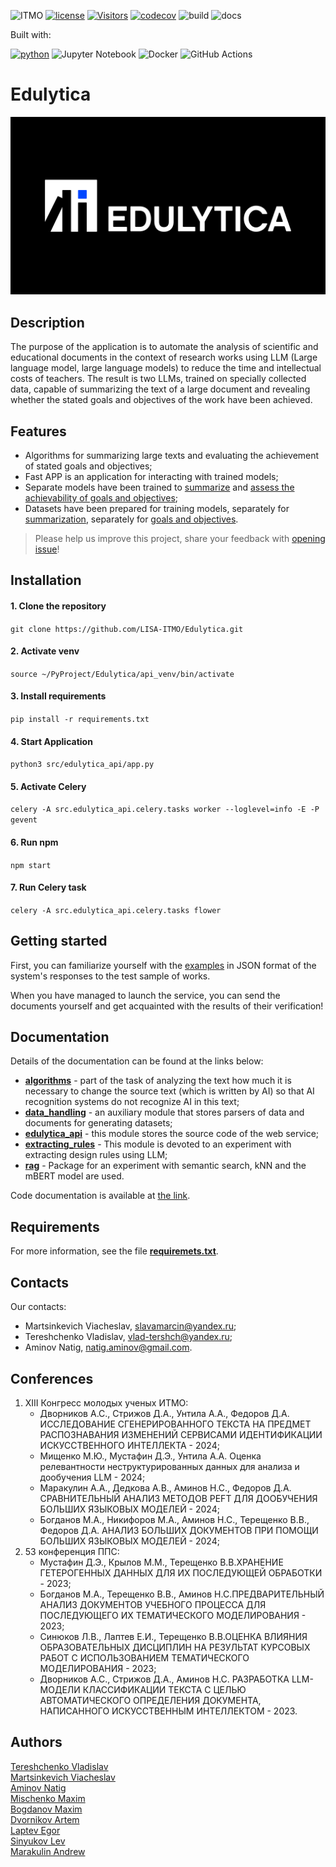 ![ITMO](https://raw.githubusercontent.com/aimclub/open-source-ops/43bb283758b43d75ec1df0a6bb4ae3eb20066323/badges/ITMO_badge_rus.svg)
[![license](https://badgen.net/static/license/MIT/blue)](https://badgen.net/static/license/MIT/blue)
[![Visitors](https://api.visitorbadge.io/api/combined?path=https%3A%2F%2Fgithub.com%2Faimclub%2FEdulytica&label=Visitors&labelColor=%23697689&countColor=%23263759&style=plastic)](https://visitorbadge.io/status?path=https%3A%2F%2Fgithub.com%2Faimclub%2FEdulytica)
[![codecov](https://codecov.io/gh/LISA-ITMO/Edulytica/graph/badge.svg?token=L1I8M0KDS6)](https://codecov.io/gh/LISA-ITMO/Edulytica)
![build](https://github.com/aimclub/Edulytica/actions/workflows/build-test.yml/badge.svg?branch=development)
![docs](https://github.com/aimclub/Edulytica/actions/workflows/documentation.yml/badge.svg?branch=development)

<p>Built with:</p>

[![python](https://badgen.net/badge/python/3.10/blue?icon=python)](https://www.python.org/)
![Jupyter Notebook](https://img.shields.io/badge/jupyter-%23FA0F00.svg?style=for-the-badge&logo=jupyter&logoColor=white)
![Docker](https://img.shields.io/badge/docker-%230db7ed.svg?style=for-the-badge&logo=docker&logoColor=white)
![GitHub Actions](https://img.shields.io/badge/github%20actions-%232671E5.svg?style=for-the-badge&logo=githubactions&logoColor=white)

# Edulytica
![logo](src/images/logo.png)

## Description
The purpose of the application is to automate the analysis of scientific and educational documents in the context of 
research works using LLM (Large language model, large language models) to reduce the time and intellectual costs of 
teachers. The result is two LLMs, trained on specially collected data, capable of summarizing the text of a large 
document and revealing whether the stated goals and objectives of the work have been achieved.

## Features
- Algorithms for summarizing large texts and evaluating the achievement of stated goals and objectives;
- Fast APP is an application for interacting with trained models;
- Separate models have been trained to [summarize](https://huggingface.co/slavamarcin/saiga_llama3_8b-qdora-4bit_purpose) 
and [assess the achievability of goals and objectives](https://huggingface.co/slavamarcin/saiga3_8b_Qdora_4bit_sum);
- Datasets have been prepared for training models, separately for [summarization](https://huggingface.co/datasets/slavamarcin/sum_dataset_v1), 
separately for [goals and objectives](https://huggingface.co/datasets/slavamarcin/purpose_dataset_v1).
> Please help us improve this project, share your feedback with [opening issue](https://github.com/LISA-ITMO/Edulytica/issues)!

## Installation
#### 1. Clone the repository 
```git clone https://github.com/LISA-ITMO/Edulytica.git```

#### 2. Activate venv
```source ~/PyProject/Edulytica/api_venv/bin/activate```

#### 3. Install requirements
```pip install -r requirements.txt```

#### 4. Start Application
```python3 src/edulytica_api/app.py```

#### 5. Activate Celery
```celery -A src.edulytica_api.celery.tasks worker --loglevel=info -E -P gevent```

#### 6. Run npm
```npm start```

#### 7. Run Celery task
```celery -A src.edulytica_api.celery.tasks flower```

## Getting started
First, you can familiarize yourself with the [examples](https://github.com/LISA-ITMO/Edulytica/tree/development/examples) 
in JSON format of the system's responses to the test sample of works.

When you have managed to launch the service, you can send the documents yourself and get acquainted with the results of 
their verification!

## Documentation
Details of the documentation can be found at the links below:
- **[algorithms](https://github.com/LISA-ITMO/Edulytica/tree/development/src/algorithms)** - part of the task of 
analyzing the text how much it is necessary to change the source text (which is written by AI) so that AI recognition
systems do not recognize AI in this text;
- **[data_handling](https://github.com/LISA-ITMO/Edulytica/tree/development/src/data_handling)** - an auxiliary module
that stores parsers of data and documents for generating datasets;
- **[edulytica_api](https://github.com/LISA-ITMO/Edulytica/tree/development/src/edulytica_api)** - this module stores 
the source code of the web service;
- **[extracting_rules](https://github.com/LISA-ITMO/Edulytica/tree/development/src/extracting_rules)** - This module is
devoted to an experiment with extracting design rules using LLM;
- **[rag](https://github.com/LISA-ITMO/Edulytica/tree/development/src/rag)** - Package for an experiment with semantic
search, kNN and the mBERT model are used.

Code documentation is available at [the link](https://lisa-itmo.github.io/Edulytica/index.html).

## Requirements
For more information, see the file **[requiremets.txt](https://github.com/LISA-ITMO/Edulytica/blob/development/requirements.txt)**.

## Contacts
Our contacts:
- Martsinkevich Viacheslav, slavamarcin@yandex.ru;
- Tereshchenko Vladislav, vlad-tershch@yandex.ru;
- Aminov Natig, natig.aminov@gmail.com.

## Conferences
1) XIII Конгресс молодых ученых ИТМО:
   - Дворников А.С., Стрижов Д.А., Унтила А.А., Федоров Д.А. ИССЛЕДОВАНИЕ СГЕНЕРИРОВАННОГО ТЕКСТА НА ПРЕДМЕТ РАСПОЗНАВАНИЯ ИЗМЕНЕНИЙ СЕРВИСАМИ ИДЕНТИФИКАЦИИ ИСКУССТВЕННОГО ИНТЕЛЛЕКТА - 2024;
   - Мищенко М.Ю., Мустафин Д.Э., Унтила А.А. Оценка релевантности неструктурированных данных для анализа и дообучения LLM - 2024;
   - Маракулин А.А., Дедкова А.В., Аминов Н.С., Федоров Д.А. СРАВНИТЕЛЬНЫЙ АНАЛИЗ МЕТОДОВ PEFT ДЛЯ ДООБУЧЕНИЯ БОЛЬШИХ ЯЗЫКОВЫХ МОДЕЛЕЙ - 2024;
   - Богданов М.А., Никифоров М.А., Аминов Н.С., Терещенко В.В., Федоров Д.А. АНАЛИЗ БОЛЬШИХ ДОКУМЕНТОВ ПРИ ПОМОЩИ БОЛЬШИХ ЯЗЫКОВЫХ МОДЕЛЕЙ - 2024;
2) 53 конференция ППС:
   - Мустафин Д.Э., Крылов М.М., Терещенко В.В.ХРАНЕНИЕ ГЕТЕРОГЕННЫХ ДАННЫХ ДЛЯ ИХ ПОСЛЕДУЮЩЕЙ ОБРАБОТКИ - 2023;
   - Богданов М.А., Терещенко В.В., Аминов Н.С.ПРЕДВАРИТЕЛЬНЫЙ АНАЛИЗ ДОКУМЕНТОВ УЧЕБНОГО ПРОЦЕССА ДЛЯ ПОСЛЕДУЮЩЕГО ИХ ТЕМАТИЧЕСКОГО МОДЕЛИРОВАНИЯ - 2023;
   - Синюков Л.В., Лаптев Е.И., Терещенко В.В.ОЦЕНКА ВЛИЯНИЯ ОБРАЗОВАТЕЛЬНЫХ ДИСЦИПЛИН НА РЕЗУЛЬТАТ КУРСОВЫХ РАБОТ С ИСПОЛЬЗОВАНИЕМ ТЕМАТИЧЕСКОГО МОДЕЛИРОВАНИЯ - 2023;
   - Дворников А.С., Стрижов Д.А., Аминов Н.С. РАЗРАБОТКА LLM-МОДЕЛИ КЛАССИФИКАЦИИ ТЕКСТА С ЦЕЛЬЮ АВТОМАТИЧЕСКОГО ОПРЕДЕЛЕНИЯ ДОКУМЕНТА, НАПИСАННОГО ИСКУССТВЕННЫМ ИНТЕЛЛЕКТОМ - 2023.

## Authors
[Tereshchenko Vladislav](https://github.com/Vl-Tershch)\
[Martsinkevich Viacheslav](https://github.com/slavamarcin)\
[Aminov Natig](https://github.com/natigaminov)\
[Mischenko Maxim](https://github.com/L33tl)\
[Bogdanov Maxim](https://github.com/exPriceD)\
[Dvornikov Artem](https://github.com/DvornikovArtem)\
[Laptev Egor](https://github.com/EgorLaptev)\
[Sinyukov Lev](https://github.com/MrL013)\
[Marakulin Andrew](https://github.com/MrMegnis)